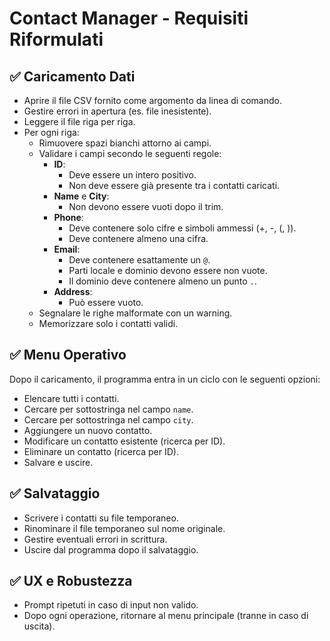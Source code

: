 # Contact Manager - Requisiti Riformulati

## ✅ Caricamento Dati
- Aprire il file CSV fornito come argomento da linea di comando.
- Gestire errori in apertura (es. file inesistente).
- Leggere il file riga per riga.
- Per ogni riga:
  - Rimuovere spazi bianchi attorno ai campi.
  - Validare i campi secondo le seguenti regole:
    - **ID**:
      - Deve essere un intero positivo.
      - Non deve essere già presente tra i contatti caricati.
    - **Name** e **City**:
      - Non devono essere vuoti dopo il trim.
    - **Phone**:
      - Deve contenere solo cifre e simboli ammessi (+, -, (, )).
      - Deve contenere almeno una cifra.
    - **Email**:
      - Deve contenere esattamente un `@`.
      - Parti locale e dominio devono essere non vuote.
      - Il dominio deve contenere almeno un punto `.`.
    - **Address**:
      - Può essere vuoto.
  - Segnalare le righe malformate con un warning.
  - Memorizzare solo i contatti validi.

## ✅ Menu Operativo
Dopo il caricamento, il programma entra in un ciclo con le seguenti opzioni:
- Elencare tutti i contatti.
- Cercare per sottostringa nel campo `name`.
- Cercare per sottostringa nel campo `city`.
- Aggiungere un nuovo contatto.
- Modificare un contatto esistente (ricerca per ID).
- Eliminare un contatto (ricerca per ID).
- Salvare e uscire.

## ✅ Salvataggio
- Scrivere i contatti su file temporaneo.
- Rinominare il file temporaneo sul nome originale.
- Gestire eventuali errori in scrittura.
- Uscire dal programma dopo il salvataggio.

## ✅ UX e Robustezza
- Prompt ripetuti in caso di input non valido.
- Dopo ogni operazione, ritornare al menu principale (tranne in caso di uscita).
